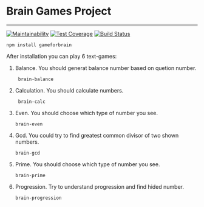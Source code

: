 # Brain Games Project
***
[![Maintainability](https://api.codeclimate.com/v1/badges/4b605063481bffd875f5/maintainability)](https://codeclimate.com/github/mr-bmv/project-lvl1-s160/maintainability)
[![Test Coverage](https://api.codeclimate.com/v1/badges/4b605063481bffd875f5/test_coverage)](https://codeclimate.com/github/mr-bmv/project-lvl1-s160/test_coverage)
[![Build Status](https://travis-ci.org/mr-bmv/project-lvl1-s160.svg?branch=master)](https://travis-ci.org/mr-bmv/project-lvl1-s160)

```npm install gameforbrain``` 

After installation you can play 6 text-games:
1. Balance. You should generat balance number based on quetion number.

    ``` brain-balance```

2. Calculation. You should calculate numbers.

    ``` brain-calc```

3. Even. You should choose which type of number you see.

    ```brain-even```

4. Gcd. You could try to find greatest common divisor of two shown numbers.

    ```brain-gcd```

5. Prime. You should choose which type of number you see.

    ```brain-prime```

6. Progression. Try to understand progression and find hided number.

    ```brain-progression``` 

